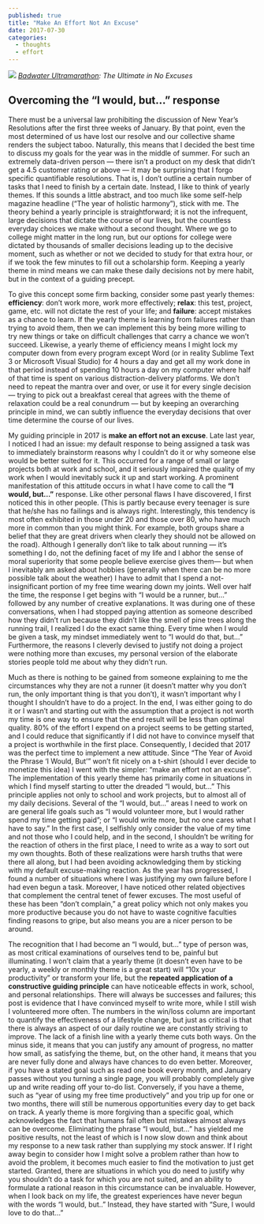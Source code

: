 ```yaml
---
published: true
title: "Make An Effort Not An Excuse"
date: 2017-07-30
categories:
  - thoughts
  - effort
---
```

![](https://miro.medium.com/max/2000/0*7-VIxNT0EU2mAdjy.jpg?q=20)
*[Badwater Ultramarathon](https://en.wikipedia.org/wiki/Badwater_Ultramarathon?): The Ultimate in No Excuses*

## Overcoming the “I would, but…” response

There must be a universal law prohibiting the discussion of New Year’s Resolutions after the first three weeks of January. By that point, even the most determined of us have lost our resolve and our collective shame renders the subject taboo. Naturally, this means that I decided the best time to discuss my goals for the year was in the middle of summer. For such an extremely data-driven person — there isn’t a product on my desk that didn’t get a 4.5 customer rating or above — it may be surprising that I forgo specific quantifiable resolutions. That is, I don’t outline a certain number of tasks that I need to finish by a certain date. Instead, I like to think of yearly themes. If this sounds a little abstract, and too much like some self-help magazine headline (“The year of holistic harmony”), stick with me. The theory behind a yearly principle is straightforward; it is not the infrequent, large decisions that dictate the course of our lives, but the countless everyday choices we make without a second thought. Where we go to college might matter in the long run, but our options for college were dictated by thousands of smaller decisions leading up to the decisive moment, such as whether or not we decided to study for that extra hour, or if we took the few minutes to fill out a scholarship form. Keeping a yearly theme in mind means we can make these daily decisions not by mere habit, but in the context of a guiding precept.

To give this concept some firm backing, consider some past yearly themes: **efficiency**: don’t work more, work more effectively; **relax**: this test, project, game, etc. will not dictate the rest of your life; and **failure**: accept mistakes as a chance to learn. If the yearly theme is learning from failures rather than trying to avoid them, then we can implement this by being more willing to try new things or take on difficult challenges that carry a chance we won’t succeed. Likewise, a yearly theme of efficiency means I might lock my computer down from every program except Word (or in reality Sublime Text 3 or Microsoft Visual Studio) for 4 hours a day and get all my work done in that period instead of spending 10 hours a day on my computer where half of that time is spent on various distraction-delivery platforms. We don’t need to repeat the mantra over and over, or use it for every single decision — trying to pick out a breakfast cereal that agrees with the theme of relaxation could be a real conundrum — but by keeping an overarching principle in mind, we can subtly influence the everyday decisions that over time determine the course of our lives.

<!--more-->

My guiding principle in 2017 is **make an effort not an excuse**. Late last year, I noticed I had an issue: my default response to being assigned a task was to immediately brainstorm reasons why I couldn’t do it or why someone else would be better suited for it. This occurred for a range of small or large projects both at work and school, and it seriously impaired the quality of my work when I would inevitably suck it up and start working. A prominent manifestation of this attitude occurs in what I have come to call the **“I would, but…”** response. Like other personal flaws I have discovered, I first noticed this in other people. (This is partly because every teenager is sure that he/she has no failings and is always right. Interestingly, this tendency is most often exhibited in those under 20 and those over 80, who have much more in common than you might think. For example, both groups share a belief that they are great drivers when clearly they should not be allowed on the road). Although I generally don’t like to talk about running — it’s something I do, not the defining facet of my life and I abhor the sense of moral superiority that some people believe exercise gives them— but when I inevitably am asked about hobbies (generally when there can be no more possible talk about the weather) I have to admit that I spend a not-insignificant portion of my free time wearing down my joints. Well over half the time, the response I get begins with “I would be a runner, but…” followed by any number of creative explanations. It was during one of these conversations, when I had stopped paying attention as someone described how they didn’t run because they didn’t like the smell of pine trees along the running trail, I realized I do the exact same thing. Every time when I would be given a task, my mindset immediately went to “I would do that, but…” Furthermore, the reasons I cleverly devised to justify not doing a project were nothing more than excuses, my personal version of the elaborate stories people told me about why they didn’t run.

Much as there is nothing to be gained from someone explaining to me the circumstances why they are not a runner (it doesn’t matter why you don’t run, the only important thing is that you don’t), it wasn’t important why I thought I shouldn’t have to do a project. In the end, I was either going to do it or I wasn’t and starting out with the assumption that a project is not worth my time is one way to ensure that the end result will be less than optimal quality. 80% of the effort I expend on a project seems to be getting started, and I could reduce that significantly if I did not have to convince myself that a project is worthwhile in the first place. Consequently, I decided that 2017 was the perfect time to implement a new attitude. Since “The Year of Avoid the Phrase ‘I Would, But’” won’t fit nicely on a t-shirt (should I ever decide to monetize this idea) I went with the simpler: “make an effort not an excuse”. The implementation of this yearly theme has primarily come in situations in which I find myself starting to utter the dreaded “I would, but...” This principle applies not only to school and work projects, but to almost all of my daily decisions. Several of the “I would, but…” areas I need to work on are general life goals such as “I would volunteer more, but I would rather spend my time getting paid”; or “I would write more, but no one cares what I have to say.” In the first case, I selfishly only consider the value of my time and not those who I could help, and in the second, I shouldn’t be writing for the reaction of others in the first place, I need to write as a way to sort out my own thoughts. Both of these realizations were harsh truths that were there all along, but I had been avoiding acknowledging them by sticking with my default excuse-making reaction. As the year has progressed, I found a number of situations where I was justifying my own failure before I had even begun a task. Moreover, I have noticed other related objectives that complement the central tenet of fewer excuses. The most useful of these has been “don’t complain,” a great policy which not only makes you more productive because you do not have to waste cognitive faculties finding reasons to gripe, but also means you are a nicer person to be around.

The recognition that I had become an “I would, but…” type of person was, as most critical examinations of ourselves tend to be, painful but illuminating. I won’t claim that a yearly theme (it doesn’t even have to be yearly, a weekly or monthly theme is a great start) will “10x your productivity” or transform your life, but the **repeated application of a constructive guiding principle** can have noticeable effects in work, school, and personal relationships. There will always be successes and failures; this post is evidence that I have convinced myself to write more, while I still wish I volunteered more often. The numbers in the win/loss column are important to quantify the effectiveness of a lifestyle change, but just as critical is that there is always an aspect of our daily routine we are constantly striving to improve. The lack of a finish line with a yearly theme cuts both ways. On the minus side, it means that you can justify any amount of progress, no matter how small, as satisfying the theme, but, on the other hand, it means that you are never fully done and always have chances to do even better. Moreover, if you have a stated goal such as read one book every month, and January passes without you turning a single page, you will probably completely give up and write reading off your to-do list. Conversely, if you have a theme, such as “year of using my free time productively” and you trip up for one or two months, there will still be numerous opportunities every day to get back on track. A yearly theme is more forgiving than a specific goal, which acknowledges the fact that humans fail often but mistakes almost always can be overcome. Eliminating the phrase “I would, but…” has yielded me positive results, not the least of which is I now slow down and think about my response to a new task rather than supplying my stock answer. If I right away begin to consider how I might solve a problem rather than how to avoid the problem, it becomes much easier to find the motivation to just get started. Granted, there are situations in which you do need to justify why you shouldn’t do a task for which you are not suited, and an ability to formulate a rational reason in this circumstance can be invaluable. However, when I look back on my life, the greatest experiences have never begun with the words “I would, but..” Instead, they have started with “Sure, I would love to do that…”
